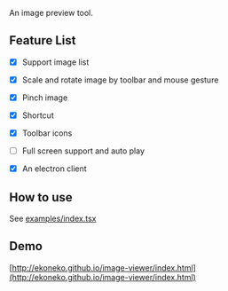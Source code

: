 An image preview tool.

## Feature List

- [x] Support image list

- [x] Scale and rotate image by toolbar and mouse gesture

- [x] Pinch image

- [x] Shortcut

- [x] Toolbar icons

- [ ] Full screen support and auto play

- [x] An electron client

## How to use

See [examples/index.tsx](examples/index.tsx)

## Demo

[http://ekoneko.github.io/image-viewer/index.html](http://ekoneko.github.io/image-viewer/index.html)
